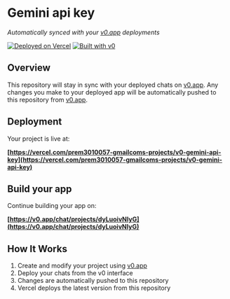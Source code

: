 # Gemini api key

*Automatically synced with your [v0.app](https://v0.app) deployments*

[![Deployed on Vercel](https://img.shields.io/badge/Deployed%20on-Vercel-black?style=for-the-badge&logo=vercel)](https://vercel.com/prem3010057-gmailcoms-projects/v0-gemini-api-key)
[![Built with v0](https://img.shields.io/badge/Built%20with-v0.app-black?style=for-the-badge)](https://v0.app/chat/projects/dyLuoivNIyG)

## Overview

This repository will stay in sync with your deployed chats on [v0.app](https://v0.app).
Any changes you make to your deployed app will be automatically pushed to this repository from [v0.app](https://v0.app).

## Deployment

Your project is live at:

**[https://vercel.com/prem3010057-gmailcoms-projects/v0-gemini-api-key](https://vercel.com/prem3010057-gmailcoms-projects/v0-gemini-api-key)**

## Build your app

Continue building your app on:

**[https://v0.app/chat/projects/dyLuoivNIyG](https://v0.app/chat/projects/dyLuoivNIyG)**

## How It Works

1. Create and modify your project using [v0.app](https://v0.app)
2. Deploy your chats from the v0 interface
3. Changes are automatically pushed to this repository
4. Vercel deploys the latest version from this repository